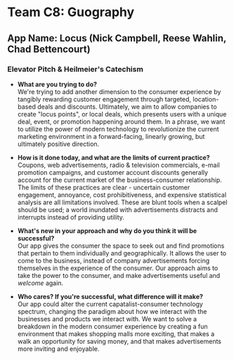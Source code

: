 # Team C8: Guography 
## App Name: Locus (Nick Campbell, Reese Wahlin, Chad Bettencourt)
### Elevator Pitch & Heilmeier's Catechism 
- **What are you trying to do?**   
We're trying to add another dimension to the consumer experience by tangibly rewarding customer engagement through targeted, location-based deals and discounts. Ultimately, we aim to allow companies to create "locus points", or local deals, which presents users with a unique deal, event, or promotion happening around them. In a phrase, we want to utilize the power of modern technology to revolutionize the current marketing environment in a forward-facing, linearly growing, but ultimately positive direction.
  
- **How is it done today, and what are the limits of current practice?**   
Coupons, web advertisements, radio & television commercials, e-mail promotion campaigns, and customer account discounts generally account for the current market of the business-consumer relationship. The limits of these practices are clear - uncertain customer engagement, annoyance, cost prohibitiveness, and expensive statistical analysis are all limitations involved. These are blunt tools when a scalpel should be used; a world inundated with advertisements distracts and interrupts instead of providing utility.
  
- **What's new in your approach and why do you think it will be successful?**   
Our app gives the consumer the space to seek out and find promotions that pertain to them individually and geographically. It allows the user to come to the business, instead of company advertisements forcing themselves in the experience of the consumer. Our approach aims to take the power to the consumer, and make advertisements useful and *welcome* again.
  
- **Who cares? If you're successful, what difference will it make?**   
Our app could alter the current capatalist-consumer technology spectrum, changing the paradigm about how we interact with the businesses and products we interact with. We want to solve a breakdown in the modern consumer experience by creating a fun environment that makes shopping malls more exciting, that makes a walk an opportunity for saving money, and that makes advertisements more inviting and enjoyable.
